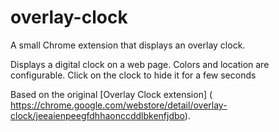 overlay-clock
=============

A small Chrome extension that displays an overlay clock.

Displays a digital clock on a web page. Colors and location are configurable. Click on the clock to hide it for a few seconds

Based on the original [Overlay Clock extension] ( https://chrome.google.com/webstore/detail/overlay-clock/jeeaienpeegfdhhaonccddlbkenfjdbo).
